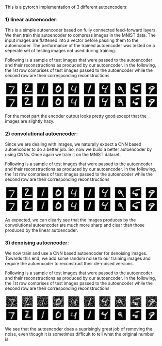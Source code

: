 This is a pytorch implementation of 3 different autoencoders:  

### 1) linear autoencoder: 
    
This is a simple autoencoder based on fully connected feed-forward layers. We then train this autoencoder to compress images in the MNIST data. The input images are flattened into a vector before passing them to the autoencoder. The performance of the trained autoencoder was tested on a seperate set of testing images not used during training. 

Following is a sample of test images that were passed to the autoencoder and their reconstructions as produced by our autoencoder. In the following, the 1st row comprises of test images passed to the autoencoder while the second row are their corresponding reconstructions.  

![linear_autoencoder](autoencoder_output_images/linear_autoencoder.png)

For the most part the encoder output looks pretty good except that the images are slightly hazy.

### 2) convolutional autoencoder:

Since we are dealing with images, we naturally expect a CNN based autoencoder to do a better job. So, now we build a better autoencoder by using CNNs. Once again we train it on the MNIST dataset. 

Following is a sample of test images that were passed to the autoencoder and their reconstructions as produced by our autoencoder. In the following, the 1st row comprises of test images passed to the autoencoder while the second row are their corresponding reconstructions

![convolutional_autoencoder](autoencoder_output_images/convolutional_autoencoder.png)

As expected, we can clearly see that the images produces by the convolutional autoencoder are much more sharp and clear than those produced by the linear autoencoder. 


### 3) denoising autoencoder:

We now train and use a CNN based autoencoder for denoising images. Towards this end, we add some random noise to our training images and require the autoencoder to reconstruct their de-noised versions. 


Following is a sample of test images that were passed to the autoencoder and their reconstructions as produced by our autoencoder. In the following, the 1st row comprises of test images passed to the autoencoder while the second row are their corresponding reconstructions

![denoising_autoencoder](autoencoder_output_images/denoising_autoencoder.png)

We see that the autoencoder does a suprisingly great job of removing the noise, even though it is sometimes difficult to tell what the original number is.
